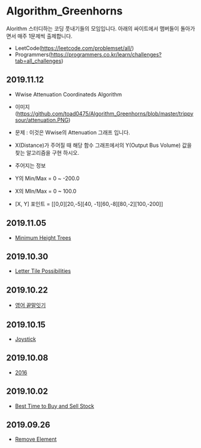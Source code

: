 # Algorithm_Greenhorns
Alorithm 스터디하는 코딩 풋내기들의 모임입니다. 아래의 싸이트에서 맴버들이 돌아가면서 매주 1문제씩 출제합니다.
* LeetCode(https://leetcode.com/problemset/all/)
* Programmers(https://programmers.co.kr/learn/challenges?tab=all_challenges)

## 2019.11.12
* Wwise Attenuation Coordinateds Algorithm
* 이미지 (https://github.com/toad0475/Algorithm_Greenhorns/blob/master/trippysour/attenuation.PNG)
* 문제 : 이것은 Wwise의 Attenuation 그래프 입니다.
* X(Distance)가 주어질 때 해당 함수 그래프에서의 Y(Output Bus Volume) 값을 찾는 알고리즘을 구현 하시오. 

* 주어지는 정보
* Y의 Min/Max = 0 ~ -200.0
* X의 MIn/Max = 0 ~ 100.0
* [X, Y] 포인트 = [[0,0][20,-5][40, -1][60,-8][80,-2][100,-200]]

## 2019.11.05
* [Minimum Height Trees](https://leetcode.com/problems/minimum-height-trees/)

## 2019.10.30
* [Letter Tile Possibilities](https://leetcode.com/problems/letter-tile-possibilities/)

## 2019.10.22
* [영어 끝말잇기](https://programmers.co.kr/learn/courses/30/lessons/12981)

## 2019.10.15
* [Joystick](https://programmers.co.kr/learn/courses/30/lessons/42860)

## 2019.10.08
* [2016](https://programmers.co.kr/learn/courses/30/lessons/12901/)

## 2019.10.02
* [Best Time to Buy and Sell Stock](https://leetcode.com/problems/best-time-to-buy-and-sell-stock/)

## 2019.09.26
* [Remove Element](https://leetcode.com/problems/remove-element/)

